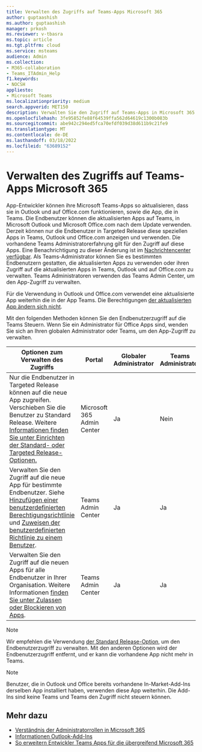 ```yaml
---
title: Verwalten des Zugriffs auf Teams-Apps Microsoft 365
author: guptaashish
ms.author: guptaashish
manager: prkosh
ms.reviewer: v-tbasra
ms.topic: article
ms.tgt.pltfrm: cloud
ms.service: msteams
audience: Admin
ms.collection:
- M365-collaboration
- Teams_ITAdmin_Help
f1.keywords:
- NOCSH
appliesto:
- Microsoft Teams
ms.localizationpriority: medium
search.appverid: MET150
description: Verwalten Sie den Zugriff auf Teams-Apps in Microsoft 365.
ms.openlocfilehash: 3fe95852fe88f64539ffa562d64619c1300b083b
ms.sourcegitcommit: abe942c294ed5fca70efdf039d38d611b9c21fe9
ms.translationtype: MT
ms.contentlocale: de-DE
ms.lasthandoff: 03/18/2022
ms.locfileid: "63689152"
---
```

# <a name="manage-access-to-teams-apps-across-microsoft-365"></a>Verwalten des Zugriffs auf Teams-Apps Microsoft 365

App-Entwickler können ihre Microsoft Teams-Apps so aktualisieren, dass sie in Outlook und auf Office.com funktionieren, sowie die App, die in Teams. Die Endbenutzer können die aktualisierten Apps auf Teams, in Microsoft Outlook und Microsoft Office.com nach dem Update verwenden. Derzeit können nur die Endbenutzer in Targeted Release diese speziellen Apps in Teams, Outlook und Office.com anzeigen und verwenden. Die vorhandene Teams Administratorerfahrung gilt für den Zugriff auf diese Apps. Eine Benachrichtigung zu dieser Änderung ist im [Nachrichtencenter verfügbar](https://admin.microsoft.com/AdminPortal/Home#/MessageCenter/:/messages/MC334280). Als Teams-Administrator können Sie es bestimmten Endbenutzern gestatten, die aktualisierten Apps zu verwenden oder ihren Zugriff auf die aktualisierten Apps in Teams, Outlook und auf Office.com zu verwalten. Teams Administratoren verwenden das Teams Admin Center, um den App-Zugriff zu verwalten.

Für die Verwendung in Outlook und Office.com verwendet eine aktualisierte App weiterhin die in der App Teams. Die Berechtigungen [der aktualisierten App ändern sich nicht](https://devblogs.microsoft.com/microsoft365dev/ignite-2021-building-apps-for-collaboration-in-a-hybrid-world/#personal-tabs).

Mit den folgenden Methoden können Sie den Endbenutzerzugriff auf die Teams Steuern. Wenn Sie ein Administrator für Office Apps sind, wenden Sie sich an Ihren globalen Administrator oder Teams, um den App-Zugriff zu verwalten.

| Optionen zum Verwalten des Zugriffs |Portal|Globaler Administrator|Teams Administrator|
|--|---|---|--|
| Nur die Endbenutzer in Targeted Release können auf die neue App zugreifen. Verschieben Sie die Benutzer zu Standard Release. Weitere [Informationen finden Sie unter Einrichten der Standard- oder Targeted Release-Optionen.](/microsoft-365/admin/manage/release-options-in-office-365?view=o365-worldwide&preserve-view=true) | Microsoft 365 Admin Center | Ja | Nein |
| Verwalten Sie den Zugriff auf die neue App für bestimmte Endbenutzer. Siehe [Hinzufügen einer benutzerdefinierten Berechtigungsrichtlinie](teams-app-permission-policies.md#create-a-custom-app-permission-policy) und [Zuweisen der benutzerdefinierten Richtlinie zu einem Benutzer](policy-assignment-overview.md). | Teams Admin Center | Ja | Ja |
| Verwalten Sie den Zugriff auf die neuen Apps für alle Endbenutzer in Ihrer Organisation. Weitere Informationen [finden Sie unter Zulassen oder Blockieren von Apps](manage-apps.md#allow-and-block-apps). | Teams Admin Center | Ja | Ja |

> [!NOTE]
> Wir empfehlen die Verwendung [der Standard Release-Option,](/microsoft-365/admin/manage/release-options-in-office-365?view=o365-worldwide&preserve-view=true) um den Endbenutzerzugriff zu verwalten. Mit den anderen Optionen wird der Endbenutzerzugriff entfernt, und er kann die vorhandene App nicht mehr in Teams.

> [!NOTE]
> Benutzer, die in Outlook und Office bereits vorhandene In-Market-Add-Ins derselben App installiert haben, verwenden diese App weiterhin. Die Add-Ins sind keine Teams und Teams den Zugriff nicht steuern können.

## <a name="see-also"></a>Mehr dazu

* [Verständnis der Administratorrollen in Microsoft 365](/microsoft-365/admin/add-users/about-admin-roles?view=o365-worldwide&preserve-view=true)  
* [Informationen Outlook-Add-Ins](/office/dev/add-ins/outlook/outlook-add-ins-overview)
* [So erweitern Entwickler Teams Apps für die übergreifend Microsoft 365](/microsoftteams/platform/m365-apps/overview)
